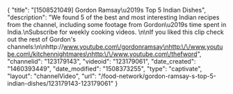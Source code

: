 {
    "title": "[1508521049] Gordon Ramsay\u2019s Top 5 Indian Dishes",
    "description": "We found 5 of the best and most interesting Indian recipes from the channel, including some footage from Gordon\u2019s time spent in India.\nSubscribe for weekly cooking videos. \n\nIf you liked this clip check out the rest of Gordon's channels:\n\nhttp:\/\/www.youtube.com\/gordonramsay\nhttp:\/\/www.youtube.com\/kitchennightmares\nhttp:\/\/www.youtube.com\/thefword",
    "channelid": "123179143",
    "videoid": "123179061",
    "date_created": "1460393449",
    "date_modified": "1508373255",
    "type": "captivate",
    "layout": "channelVideo",
    "url": "\/food-network\/gordon-ramsay-s-top-5-indian-dishes\/123179143-123179061"
}